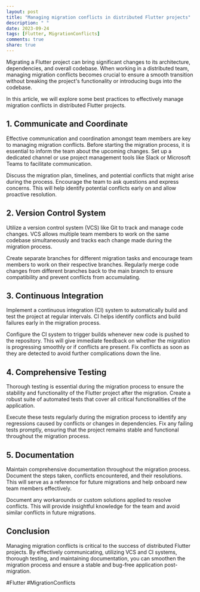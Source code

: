 ```yaml
---
layout: post
title: "Managing migration conflicts in distributed Flutter projects"
description: " "
date: 2023-09-24
tags: [Flutter, MigrationConflicts]
comments: true
share: true
---
```


Migrating a Flutter project can bring significant changes to its architecture, dependencies, and overall codebase. When working in a distributed team, managing migration conflicts becomes crucial to ensure a smooth transition without breaking the project's functionality or introducing bugs into the codebase.

In this article, we will explore some best practices to effectively manage migration conflicts in distributed Flutter projects.

## 1. Communicate and Coordinate

Effective communication and coordination amongst team members are key to managing migration conflicts. Before starting the migration process, it is essential to inform the team about the upcoming changes. Set up a dedicated channel or use project management tools like Slack or Microsoft Teams to facilitate communication.

Discuss the migration plan, timelines, and potential conflicts that might arise during the process. Encourage the team to ask questions and express concerns. This will help identify potential conflicts early on and allow proactive resolution.

## 2. Version Control System

Utilize a version control system (VCS) like Git to track and manage code changes. VCS allows multiple team members to work on the same codebase simultaneously and tracks each change made during the migration process.

Create separate branches for different migration tasks and encourage team members to work on their respective branches. Regularly merge code changes from different branches back to the main branch to ensure compatibility and prevent conflicts from accumulating.

## 3. Continuous Integration

Implement a continuous integration (CI) system to automatically build and test the project at regular intervals. CI helps identify conflicts and build failures early in the migration process.

Configure the CI system to trigger builds whenever new code is pushed to the repository. This will give immediate feedback on whether the migration is progressing smoothly or if conflicts are present. Fix conflicts as soon as they are detected to avoid further complications down the line.

## 4. Comprehensive Testing

Thorough testing is essential during the migration process to ensure the stability and functionality of the Flutter project after the migration. Create a robust suite of automated tests that cover all critical functionalities of the application.

Execute these tests regularly during the migration process to identify any regressions caused by conflicts or changes in dependencies. Fix any failing tests promptly, ensuring that the project remains stable and functional throughout the migration process.

## 5. Documentation

Maintain comprehensive documentation throughout the migration process. Document the steps taken, conflicts encountered, and their resolutions. This will serve as a reference for future migrations and help onboard new team members effectively.

Document any workarounds or custom solutions applied to resolve conflicts. This will provide insightful knowledge for the team and avoid similar conflicts in future migrations.

## Conclusion

Managing migration conflicts is critical to the success of distributed Flutter projects. By effectively communicating, utilizing VCS and CI systems, thorough testing, and maintaining documentation, you can smoothen the migration process and ensure a stable and bug-free application post-migration.

#Flutter #MigrationConflicts